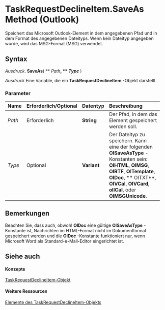 
# TaskRequestDeclineItem.SaveAs Method (Outlook)

Speichert das Microsoft Outlook-Element in dem angegebenen Pfad und in dem Format des angegebenen Dateityps. Wenn kein Dateityp angegeben wurde, wird das MSG-Format (MSG) verwendet.


## Syntax

 _Ausdruck_. **SaveAs**( ** _Path_**, ** _Type_** )

 _Ausdruck_ Eine Variable, die ein **TaskRequestDeclineItem** -Objekt darstellt.


### Parameter



|**Name**|**Erforderlich/Optional**|**Datentyp**|**Beschreibung**|
|:-----|:-----|:-----|:-----|
| _Path_|Erforderlich|**String**|Der Pfad, in dem das Element gespeichert werden soll.|
| _Type_|Optional|**Variant**|Der Dateityp zu speichern. Kann eine der folgenden  **OlSaveAsType** -Konstanten sein: **OlHTML**, **OlMSG**, **OlRTF**, **OlTemplate**, **OlDoc**, ** OlTXT**, **OlVCal**, **OlVCard**, **olICal**, oder **OlMSGUnicode**.|

## Bemerkungen

Beachten Sie, dass auch, obwohl  **OlDoc** eine gültige **OlSaveAsType** -Konstante ist, Nachrichten im HTML-Format nicht im Dokumentformat gespeichert werden und die **OlDoc** -Konstante funktioniert nur, wenn Microsoft Word als Standard-e-Mail-Editor eingerichtet ist.


## Siehe auch


#### Konzepte


[TaskRequestDeclineItem-Objekt](e842c7c0-7943-9219-329b-30b892ab99b0.md)
#### Weitere Ressourcen


[Elemente des TaskRequestDeclineItem-Objekts](http://msdn.microsoft.com/library/3de31d0d-2444-876c-5d4d-1192851301af%28Office.15%29.aspx)
